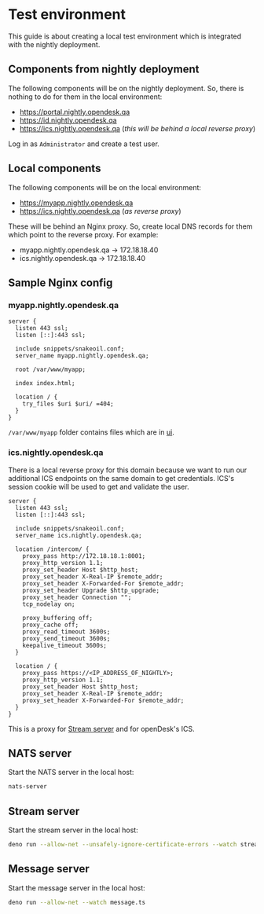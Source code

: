# Test environment

This guide is about creating a local test environment which is integrated with
the nightly deployment.

## Components from nightly deployment

The following components will be on the nightly deployment. So, there is nothing
to do for them in the local environment:

- https://portal.nightly.opendesk.qa
- https://id.nightly.opendesk.qa
- https://ics.nightly.opendesk.qa (_this will be behind a local reverse proxy_)

Log in as `Administrator` and create a test user.

## Local components

The following components will be on the local environment:

- https://myapp.nightly.opendesk.qa
- https://ics.nightly.opendesk.qa (_as reverse proxy_)

These will be behind an Nginx proxy. So, create local DNS records for them which
point to the reverse proxy. For example:

- myapp.nightly.opendesk.qa -> 172.18.18.40
- ics.nightly.opendesk.qa -> 172.18.18.40

## Sample Nginx config

### myapp.nightly.opendesk.qa

```config
server {
  listen 443 ssl;
  listen [::]:443 ssl;

  include snippets/snakeoil.conf;
  server_name myapp.nightly.opendesk.qa;

  root /var/www/myapp;

  index index.html;

  location / {
    try_files $uri $uri/ =404;
  }
}
```

`/var/www/myapp` folder contains files which are in [ui](../ui).

### ics.nightly.opendesk.qa

There is a local reverse proxy for this domain because we want to run our
additional ICS endpoints on the same domain to get credentials. ICS's session
cookie will be used to get and validate the user.

```config
server {
  listen 443 ssl;
  listen [::]:443 ssl;

  include snippets/snakeoil.conf;
  server_name ics.nightly.opendesk.qa;

  location /intercom/ {
    proxy_pass http://172.18.18.1:8001;
    proxy_http_version 1.1;
    proxy_set_header Host $http_host;
    proxy_set_header X-Real-IP $remote_addr;
    proxy_set_header X-Forwarded-For $remote_addr;
    proxy_set_header Upgrade $http_upgrade;
    proxy_set_header Connection "";
    tcp_nodelay on;

    proxy_buffering off;
    proxy_cache off;
    proxy_read_timeout 3600s;
    proxy_send_timeout 3600s;
    keepalive_timeout 3600s;
  }

  location / {
    proxy_pass https://<IP_ADDRESS_OF_NIGHTLY>;
    proxy_http_version 1.1;
    proxy_set_header Host $http_host;
    proxy_set_header X-Real-IP $remote_addr;
    proxy_set_header X-Forwarded-For $remote_addr;
  }
}
```

This is a proxy for [Stream server](../stream.ts) and for openDesk's ICS.

## NATS server

Start the NATS server in the local host:

```bash
nats-server
```

## Stream server

Start the stream server in the local host:

```bash
deno run --allow-net --unsafely-ignore-certificate-errors --watch stream.ts
```

## Message server

Start the message server in the local host:

```bash
deno run --allow-net --watch message.ts
```
